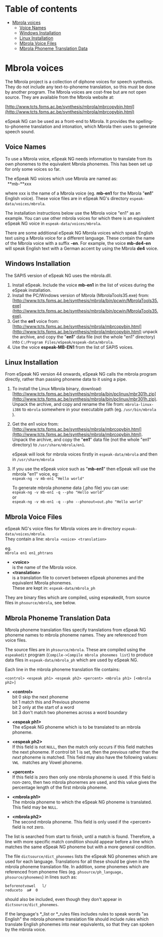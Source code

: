 # Table of contents

  * [Mbrola voices](#mbrola-voices)
    * [Voice Names](#voice-names)
    * [Windows Installation](#windows-installation)
    * [Linux Installation](#linux-installation)
    * [Mbrola Voice Files](#mbrola-voice-files)
    * [Mbrola Phoneme Translation Data](#mbrola-phoneme-translation-data)

# Mbrola voices

The Mbrola project is a collection of diphone voices for speech
synthesis. They do not include any text-to-phoneme translation, so this
must be done by another program. The Mbrola voices are cost-free but are
not open source. They are available from the Mbrola website at:

[http://www.tcts.fpms.ac.be/synthesis/mbrola/mbrcopybin.html](http://www.tcts.fpms.ac.be/synthesis/mbrola/mbrcopybin.html)

eSpeak NG can be used as a front-end to Mbrola. It provides the
spelling-to-phoneme translation and intonation, which Mbrola then uses
to generate speech sound.

## Voice Names

To use a Mbrola voice, eSpeak NG needs information to translate from its
own phonemes to the equivalent Mbrola phonemes. This has been set up for
only some voices so far.

The eSpeak NG voices which use Mbrola are named as:\
   **mb-**xxx

where xxx is the name of a Mbrola voice (eg. **mb-en1** for the Mbrola
"**en1**" English voice). These voice files are in eSpeak NG's directory
`espeak-data/voices/mbrola`.

The installation instructions below use the Mbrola voice "en1" as an
example. You can use other mbrola voices for which there is an
equivalent eSpeak NG voice in `espeak-data/voices/mbrola`.

There are some additional eSpeak NG Mbrola voices which speak English text
using a Mbrola voice for a different language. These contain the name of
the Mbrola voice with a suffix **-en**. For example, the voice
**mb-de4-en** will speak English text with a German accent by using the
Mbrola **de4** voice.

## Windows Installation

The SAPI5 version of eSpeak NG uses the mbrola.dll.

1.  Install eSpeak. Include the voice **mb-en1** in the list of voices during the eSpeak installation.
2.  Install the PC/Windows version of Mbrola (MbrolaTools35.exe) from: [http://www.tcts.fpms.ac.be/synthesis/mbrola/bin/pcwin/MbrolaTools35.exe](http://www.tcts.fpms.ac.be/synthesis/mbrola/bin/pcwin/MbrolaTools35.exe).
3.  Get the **en1** voice from: [http://www.tcts.fpms.ac.be/synthesis/mbrola/mbrcopybin.html](http://www.tcts.fpms.ac.be/synthesis/mbrola/mbrcopybin.html) unpack the archive, and copy the "**en1**" data file (not the whole "en1" directory) into `C:/Program Files/eSpeak/espeak-data/mbrola`.
4.  Use the voice **espeak-MB-EN1** from the list of SAPI5 voices.

        

## Linux Installation

From eSpeak NG version 44 onwards, eSpeak NG calls the mbrola program
directly, rather than passing phoneme data to it using a pipe.

1.  To install the Linux Mbrola binary, download: [http://www.tcts.fpms.ac.be/synthesis/mbrola/bin/pclinux/mbr301h.zip](http://www.tcts.fpms.ac.be/synthesis/mbrola/bin/pclinux/mbr301h.zip). Unpack the archive, and copy and rename the file from: `mbrola-linux-i386` to `mbrola` somewhere in your executable path (eg. `/usr/bin/mbrola` ).
2.  Get the en1 voice from: [http://www.tcts.fpms.ac.be/synthesis/mbrola/mbrcopybin.html](http://www.tcts.fpms.ac.be/synthesis/mbrola/mbrcopybin.html). Unpack the archive, and copy the "**en1**" data file (not the whole "en1" directory) to `/usr/share/mbrola/en1`.

    eSpeak will look for mbrola voices firstly in `espeak-data/mbrola` and then in `/usr/share/mbrola`

3.  If you use the eSpeak voice such as "**mb-en1**" then eSpeak will use the mbrola "en1" voice, eg:  
    `espeak-ng -v mb-en1 "Hello world"`

    To generate mbrola phoneme data (.pho file) you can use:  
    `espeak-ng -v mb-en1 -q --pho "Hello world"`  
    or  
    `espeak-ng -v mb-en1 -q --pho --phonout=out.pho "Hello world"`


## Mbrola Voice Files

eSpeak NG's voice files for Mbrola voices are in directory  `espeak-data/voices/mbrola`.  
They contain a line: `mbrola <voice> <translation>`

eg.  
`mbrola en1 en1_phtrans`

* **\<voice\>**  
  is the name of the Mbrola voice.
* **\<translation\>**  
  is a translation file to convert between eSpeak phonemes and the equivalent Mbrola phonemes.  
  These are kept in: `espeak-data/mbrola_ph`

They are binary files which are compiled, using espeakedit, from source files in `phsource/mbrola`, see below.

## Mbrola Phoneme Translation Data

Mbrola phoneme translation files specify translations from eSpeak NG
phoneme names to mbrola phoneme names. They are referenced from voice
files.

The source files are in `phsource/mbrola`. These are compiled
using the `espeakedit` program
(`Compile->Compile mbrola phonemes list`) to produce data
files in `espeak-data/mbrola_ph` which are used by eSpeak NG.

Each line in the mbrola phoneme translation file contains:

`<control> <espeak ph1> <espeak ph2> <percent> <mbrola ph1> [<mbrola ph2>] `

* **\<control\>**  
  bit 0   skip the next phoneme  
  bit 1   match this and Previous phoneme  
  bit 2   only at the start of a word  
  bit 3   don't match two phonemes across a word boundary

* **\<espeak ph1\>**  
  The eSpeak NG phoneme which is to be translated to an mbrola phoneme.

* **\<espeak ph2\>**  
  If this field is not `NULL`, then the match only occurs if
this field matches the next phoneme. If control bit 1 is set, then the
*previous* rather than the *next* phoneme is matched. This field may
also have the following values:  
  `VWL`   matches any Vowel phoneme.

* **\<percent\>**  
  If this field is zero then only one mbrola phoneme is used. If this
field is non-zero, then two mbrola phonemes are used, and this value
gives the percentage length of the first mbrola phoneme.

* **\<mbrola ph1\>**  
  The mbrola phoneme to which the eSpeak NG phoneme is translated. This
field may be `NULL`.

* **\<mbrola ph2\>**  
  The second mbrola phoneme. This field is only used if the \<percent\>
field is not zero.

The list is searched from start to finish, until a match is found.
Therefore, a line with more specific match condition should appear
before a line which matches the same eSpeak NG phoneme but with a more
general condition.

The file `dictsource/dict_phonemes` lists the eSpeak NG phonemes
which are used for each language. Translations for all these should be
given in the mbrola phoneme translation file. In addition, some phonemes
which are referenced from phoneme files (eg.
`phsource/ph_language, phsource/phonemes`) in lines such as:

    beforenotvowel   l/
    reduceto  a#  0

should also be included, even though they don't appear in
`dictsource/dict_phonemes`.

If the language's \*\_list or \*\_rules files includes rules to speak
words "as English" the mbrola phoneme translation file should include
rules which translate English phonemes into near equivalents, so that
they can spoken by the mbrola voice.
